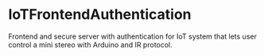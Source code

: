 # IoTFrontendAuthentication
Frontend and secure server with authentication for IoT system that lets user control a mini stereo with Arduino and IR protocol.
